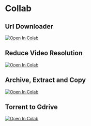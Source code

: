 # Collab

Url Downloader
--- 

<a href="https://colab.research.google.com/gist/VikoFirdausi/fdb66888d4fa74cee3bb75d03c98d0f7/url-downloader.ipynb">
  <img src="https://colab.research.google.com/assets/colab-badge.svg" alt="Open In Colab"/>
</a>

Reduce Video Resolution
---

<a href="https://colab.research.google.com/gist/VikoFirdausi/b6a6e3bc89ed7c8164649dff7e4e2cba/reduce-video-resolution.ipynb">
  <img src="https://colab.research.google.com/assets/colab-badge.svg" alt="Open In Colab"/>
</a>

Archive, Extract and Copy
---

<a href="https://colab.research.google.com/gist/VikoFirdausi/bd5b3504fc115adf43aa6ff99b22dca3/ziping-and-copying.ipynb">
  <img src="https://colab.research.google.com/assets/colab-badge.svg" alt="Open In Colab"/>
</a>

Torrent to Gdrive
---

<a href="https://colab.research.google.com/github/VikoFirdausi/Collab/blob/main/Torrent_To_GDrive_Downloader.ipynb">
  <img src="https://colab.research.google.com/assets/colab-badge.svg" alt="Open In Colab"/>
</a>


